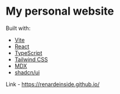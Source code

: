 # My personal website

Built with:

- [Vite](https://vitejs.dev/)
- [React](https://reactjs.org/)
- [TypeScript](https://www.typescriptlang.org/)
- [Tailwind CSS](https://tailwindcss.com/)
- [MDX](https://mdxjs.com/)
- [shadcn/ui](https://ui.shadcn.com/)

Link - <https://renardeinside.github.io/>
